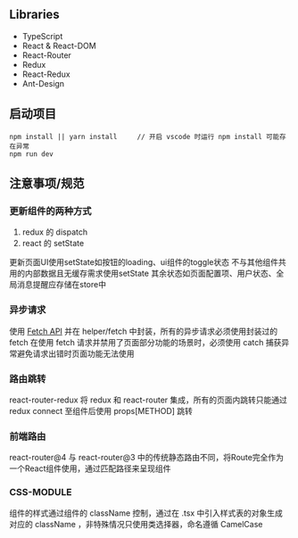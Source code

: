 ## Libraries
* TypeScript
* React & React-DOM
* React-Router
* Redux
* React-Redux
* Ant-Design

## 启动项目

```
npm install || yarn install     // 开启 vscode 时运行 npm install 可能存在异常
npm run dev 
```

## 注意事项/规范

### 更新组件的两种方式

1. redux 的 dispatch
2. react 的 setState


更新页面UI使用setState如按钮的loading、ui组件的toggle状态
不与其他组件共用的内部数据且无缓存需求使用setState
其余状态如页面配置项、用户状态、全局消息提醒应存储在store中


### 异步请求

使用 [Fetch API](https://github.github.io/fetch/) 并在 helper/fetch 中封装，所有的异步请求必须使用封装过的 fetch
在使用 fetch 请求并禁用了页面部分功能的场景时，必须使用 catch 捕获异常避免请求出错时页面功能无法使用


### 路由跳转

react-router-redux 将 redux 和 react-router 集成，所有的页面内跳转只能通过 redux connect 至组件后使用 props[METHOD] 跳转


### 前端路由

react-router@4 与 react-router@3 中的传统静态路由不同，将Route完全作为一个React组件使用，通过匹配路径来呈现组件


### CSS-MODULE

组件的样式通过组件的 className 控制，通过在 .tsx 中引入样式表的对象生成对应的 className ，非特殊情况只使用类选择器，命名遵循 CamelCase

